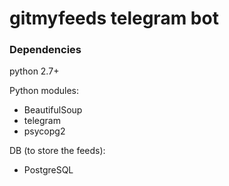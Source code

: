 gitmyfeeds telegram bot
=======================

### Dependencies

python 2.7+

Python modules:

- BeautifulSoup
- telegram
- psycopg2

DB (to store the feeds):

- PostgreSQL
